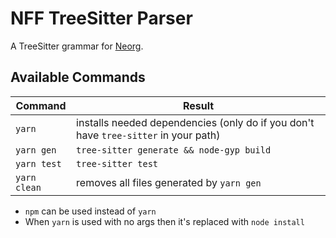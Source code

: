 # NFF TreeSitter Parser

A TreeSitter grammar for [Neorg](https://github.com/vhyrro/neorg).

## Available Commands
| Command           | Result																				|
| -                 | -																						|
| `yarn`            | installs needed dependencies (only do if you don't have `tree-sitter` in your path)	|
| `yarn gen`		| `tree-sitter generate && node-gyp build`																|
| `yarn test`		| `tree-sitter test`																	|
| `yarn clean`		| removes all files generated by `yarn gen`												|

- `npm` can be used instead of `yarn`
- When `yarn` is used with no args then it's replaced with `node install`
